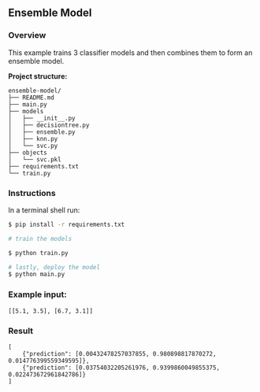 ## Ensemble Model
### Overview

This example trains 3 classifier models and then combines them to form an ensemble model.

**Project structure:**

```
ensemble-model/
├── README.md
├── main.py
├── models
│   ├── __init__.py
│   ├── decisiontree.py
│   ├── ensemble.py
│   ├── knn.py
│   └── svc.py
├── objects
│   └── svc.pkl
├── requirements.txt
└── train.py
```

### Instructions

In a terminal shell run:

```bash
$ pip install -r requirements.txt

# train the models

$ python train.py

# lastly, deploy the model
$ python main.py
```

### Example input:

```
[[5.1, 3.5], [6.7, 3.1]]
```

### Result

```
[
    {"prediction": [0.00432478257037855, 0.980898817870272, 0.014776399559349595]},
    {"prediction": [0.03754032205261976, 0.9399860049855375, 0.022473672961842786]}
]
```